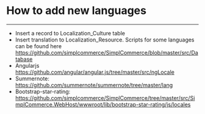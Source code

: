 # How to add new languages

---

- Insert a record to Localization_Culture table
- Insert translation to Localization_Resource. Scripts for some languages can be found here https://github.com/simplcommerce/SimplCommerce/blob/master/src/Database
- Angularjs https://github.com/angular/angular.js/tree/master/src/ngLocale
- Summernote: https://github.com/summernote/summernote/tree/master/lang
- Bootstrap-star-rating: https://github.com/simplcommerce/SimplCommerce/tree/master/src/SimplCommerce.WebHost/wwwroot/lib/bootstrap-star-rating/js/locales
